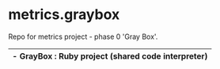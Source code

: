 metrics.graybox
===============

Repo for metrics project - phase 0 'Gray Box'.


|- GrayBox : Ruby project (shared code interpreter)
|-
